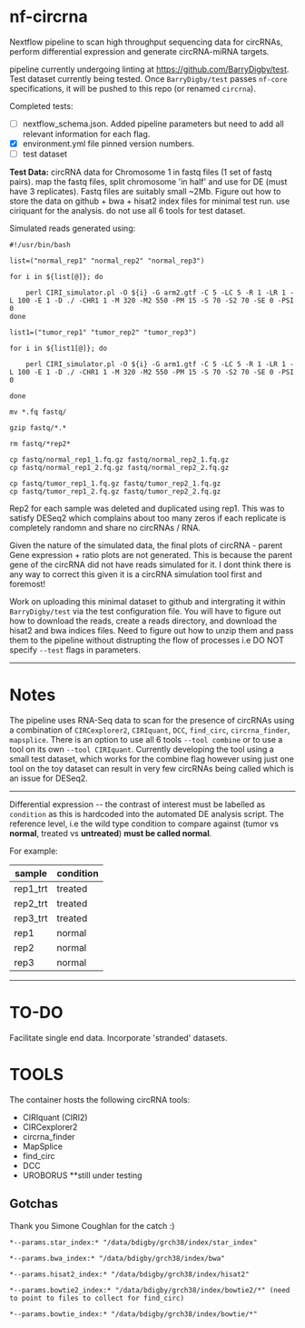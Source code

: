 # nf-circrna
Nextflow pipeline to scan high throughput sequencing data for circRNAs, perform differential expression and generate circRNA-miRNA targets.

pipeline currently undergoing linting at https://github.com/BarryDigby/test. Test dataset currently being tested. 
Once `BarryDigby/test` passes `nf-core` specifications, it will be pushed to this repo (or renamed `circrna`). 

Completed tests:

- [ ] nextflow_schema.json. Added pipeline parameters but need to add all relevant information for each flag. 
- [x] environment.yml file pinned version numbers. 
- [ ] test dataset

**Test Data:** circRNA data for Chromosome 1 in fastq files (1 set of fastq pairs). map the fastq files, split chromosome 'in half' and use for DE (must have 3 replicates). Fastq files are suitably small ~2Mb. Figure out how to store the data on github + bwa + hisat2 index files for minimal test run. use ciriquant for the analysis. do not use all 6 tools for test dataset.

Simulated reads generated using: 

```
#!/usr/bin/bash

list=("normal_rep1" "normal_rep2" "normal_rep3")

for i in ${list[@]}; do 

	perl CIRI_simulator.pl -O ${i} -G arm2.gtf -C 5 -LC 5 -R 1 -LR 1 -L 100 -E 1 -D ./ -CHR1 1 -M 320 -M2 550 -PM 15 -S 70 -S2 70 -SE 0 -PSI 0
done

list1=("tumor_rep1" "tumor_rep2" "tumor_rep3")

for i in ${list1[@]}; do

	perl CIRI_simulator.pl -O ${i} -G arm1.gtf -C 5 -LC 5 -R 1 -LR 1 -L 100 -E 1 -D ./ -CHR1 1 -M 320 -M2 550 -PM 15 -S 70 -S2 70 -SE 0 -PSI 0

done

mv *.fq fastq/

gzip fastq/*.*

rm fastq/*rep2*

cp fastq/normal_rep1_1.fq.gz fastq/normal_rep2_1.fq.gz
cp fastq/normal_rep1_2.fq.gz fastq/normal_rep2_2.fq.gz

cp fastq/tumor_rep1_1.fq.gz fastq/tumor_rep2_1.fq.gz
cp fastq/tumor_rep1_2.fq.gz fastq/tumor_rep2_2.fq.gz

```
Rep2 for each sample was deleted and duplicated using rep1. This was to satisfy DESeq2 which complains about too many zeros if each replicate is completely randomn and share no circRNAs / RNA. 

Given the nature of the simulated data, the final plots of circRNA - parent Gene expression + ratio plots are not generated. This is because the parent gene of the circRNA did not have reads simulated for it. I dont think there is any way to correct this given it is a circRNA simulation tool first and foremost!

Work on uploading this minimal dataset to github and intergrating it within `BarryDigby/test` via the test configuration file. You will have to figure out how to download the reads, create a reads directory, and download the hisat2 and bwa indices files. Need to figure out how to unzip them and pass them to the pipeline without distrupting the flow of processes i.e DO NOT specify `--test` flags in parameters. 


***

# Notes
The pipeline uses RNA-Seq data to scan for the presence of circRNAs using a combination of `CIRCexplorer2`, `CIRIquant`, `DCC`, `find_circ`, `circrna_finder`, `mapsplice`. There is an option to use all 6 tools `--tool combine` or to use a tool on its own `--tool CIRIquant`. Currently developing the tool using a small test dataset, which works for the combine flag however using just one tool on the toy dataset can result in very few circRNAs being called which is an issue for DESeq2.

***

Differential expression -- the contrast of interest must be labelled as `condition` as this is hardcoded into the automated DE analysis script. The reference level, i.e the wild type condition to compare against (tumor vs **normal**, treated vs **untreated**) **must be called normal**. 

For example:

| sample   	| condition 	|
|----------	|-----------	|
| rep1_trt 	| treated   	|
| rep2_trt 	| treated   	|
| rep3_trt 	| treated   	|
| rep1     	| normal    	|
| rep2     	| normal    	|
| rep3     	| normal    	|

***

# TO-DO
Facilitate single end data. 
Incorporate 'stranded' datasets.

# TOOLS
The container hosts the following circRNA tools:

- CIRIquant (CIRI2)
- CIRCexplorer2
- circrna_finder
- MapSplice
- find_circ
- DCC
- UROBORUS **still under testing

## Gotchas
Thank you Simone Coughlan for the catch :) 
```
*--params.star_index:* "/data/bdigby/grch38/index/star_index"

*--params.bwa_index:* "/data/bdigby/grch38/index/bwa"

*--params.hisat2_index:* "/data/bdigby/grch38/index/hisat2"

*--params.bowtie2_index:* "/data/bdigby/grch38/index/bowtie2/*" (need to point to files to collect for find_circ)

*--params.bowtie_index:* "/data/bdigby/grch38/index/bowtie/*" 
```

